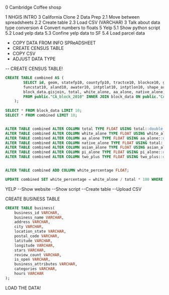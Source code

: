 
0 Cambridge Coffee shosp

1 NHGIS INTRO
3 California Clone 
2 Data Prep
	2.1 Move between spreadsheets 
	2.2 Create table
	2.3 Load CSV (VARCHAR)
3 Talk about data type conversion
4 Convert numbers to floats
5 Yelp
	5.1 Show python script
	5.2 Load yelp data
	5.3 Confine yelp data to SF
	5.4 Load parcel data
	
	


- COPY DATA FROM INFO SPReADSHEET 
- CREATE CENSUS TABLE 
- COPY CSV
- ADJUST DATA TYPE


-- CREATE CENSUS TABLE!


```SQL
CREATE TABLE combined AS (
		SELECT id, geom, statefp10, countyfp10, tractce10, blockce10, geoid10, name10, mtfcc10, ur10, uace10, uatyp10,
		funcstat10, aland10, awater10, intptlat10, intptlon10, shape_area, shape_len,
		block_data.gisjoin, total, white_alone, aa_alone, native_alone, asian_alone, pi_alone, two_plus
		FROM public."CA_block_2010" INNER JOIN block_data ON public."CA_block_2010".gisjoin = block_data.gisjoin
	);
	
SELECT * FROM block_data LIMIT 10;
SELECT * FROM combined LIMIT 10;


ALTER TABLE combined ALTER COLUMN total TYPE FLOAT USING total::double precision;  
ALTER TABLE combined ALTER COLUMN white_alone TYPE FLOAT USING white_alone::double precision;  
ALTER TABLE combined ALTER COLUMN aa_alone TYPE FLOAT USING aa_alone::double precision;  
ALTER TABLE combined ALTER COLUMN native_alone TYPE FLOAT USING total::double precision;  
ALTER TABLE combined ALTER COLUMN asian_alone TYPE FLOAT USING asian_alone::double precision;  
ALTER TABLE combined ALTER COLUMN pi_alone TYPE FLOAT USING pi_alone::double precision;  
ALTER TABLE combined ALTER COLUMN two_plus TYPE FLOAT USING two_plus::double precision;  


ALTER TABLE combined ADD COLUMN white_percentage FLOAT;

UPDATE combined SET white_percentage = white_alone / total * 100 WHERE total != 0;
```



YELP
--Show website
--Show script
--Create table
--Upload CSV


CREATE BUSINESS TABLE

```SQL
CREATE TABLE business(
	business_id VARCHAR,
	business_name VARCHAR,
	address VARCHAR,
	city VARCHAR,
	location_state VARCHAR,
	postal_code VARCHAR,
	latitude VARCHAR,
	longitude VARCHAR,
	stars VARCHAR,
	review_count VARCHAR,
	is_open VARCHAR,
	business_attributes VARCHAR,
	categories VARCHAR,
	hours VARCHAR 
);

```

LOAD THE DATA!




